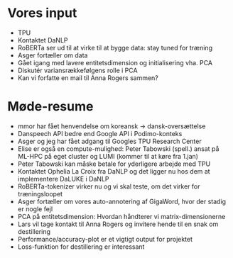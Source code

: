 # Vores input
- TPU
- Kontaktet DaNLP
- RoBERTa ser ud til at virke til at bygge data: stay tuned for træning
- Asger fortæller om data
- Gået igang med lavere entitetsdimension og initialisering vha. PCA
- Diskutér variansrækkefølgens rolle i PCA
- Kan vi forfatte en mail til Anna Rogers sammen?

# Møde-resume
- mmor har fået henvendelse om koreansk -> dansk-oversættelse
- Danspeech API bedre end Google API i Podimo-konteks
- Asger og jeg har fået adgang til Googles TPU Research Center
- Elise er også en compute-mulighed: Peter Tabowski (spell.) ansat på ML-HPC på eget cluster og LUMI (kommer til at køre fra 1.jan)
- Peter Tabowski kan måske betale for yderligere arbejde med TPU
- Kontaktet Ophelia La Croix fra DaNLP og det ligger nu hos dem at implementere DaLUKE i DaNLP
- RoBERTa-tokenizer virker nu og vi skal teste, om det virker for træningsloopet
- Asger fortæller om vores auto-annotering af GigaWord, hvor der stadig er nogle fejl
- PCA på entitetsdimension: Hvordan håndterer vi matrix-dimensionerne
- Lars vil tage kontakt til Anna Rogers og invitere hende til en snak om destillering
- Performance/accuracy-plot er et vigtigt output for projektet
- Loss-funktion for destillering er interessant
